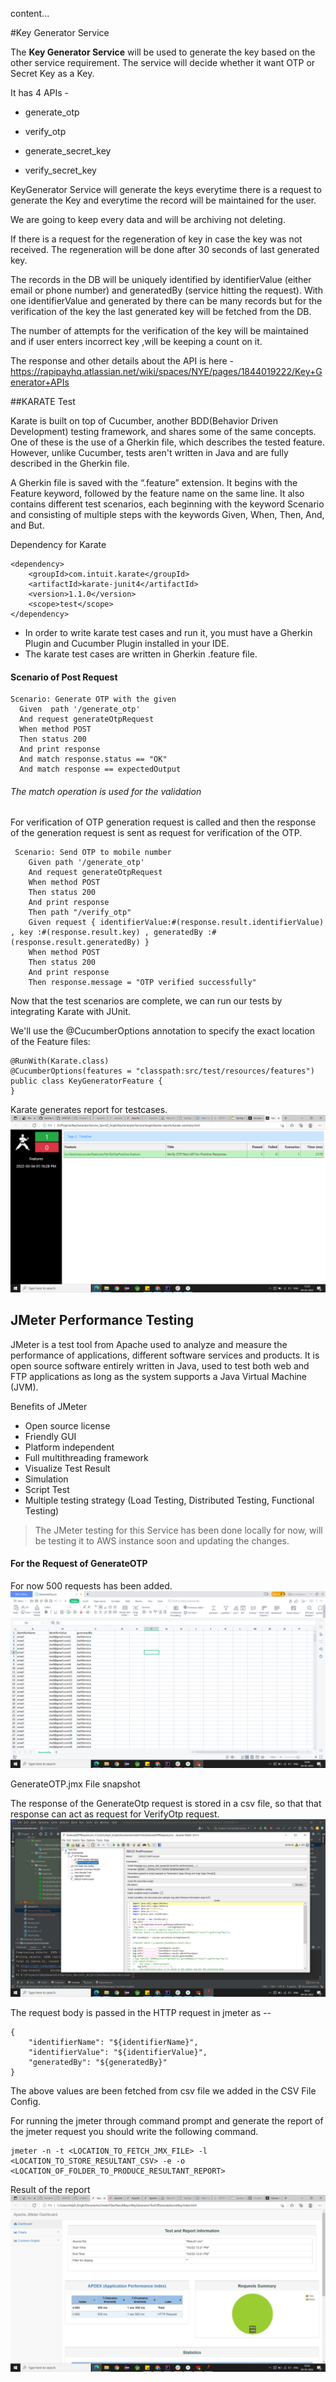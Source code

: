 content...

#Key Generator Service

The **Key Generator Service** will be used to generate the key based on the other service requirement. The service will decide whether it want OTP or Secret Key as a Key.

It has 4 APIs -

* generate_otp

* verify_otp

* generate_secret_key

* verify_secret_key

KeyGenerator Service will generate the keys everytime there is a request to generate the Key and everytime the record will be maintained for the user. 

We are going to keep every data and will be archiving not deleting.

If there is a request for the regeneration of key in case the key was not received. The regeneration will be done after 30 seconds of last generated key.

The records in the DB will be uniquely identified by identifierValue (either email or phone number) and generatedBy (service hitting the request).
With one identifierValue and generated by there can be many records but for the verification of the key the last generated key will be fetched from the DB.

The number of attempts for the verification of the key will be maintained and if user enters incorrect key ,will be keeping a count on it.

The response and other details about the API is here - https://rapipayhq.atlassian.net/wiki/spaces/NYE/pages/1844019222/Key+Generator+APIs

##KARATE Test 

Karate is built on top of Cucumber, another BDD(Behavior Driven Development) testing framework, and shares some of the same concepts. One of these is the use of a Gherkin file, which describes the tested feature. However, unlike Cucumber, tests aren't written in Java and are fully described in the Gherkin file.

A Gherkin file is saved with the “.feature” extension. It begins with the Feature keyword, followed by the feature name on the same line. It also contains different test scenarios, each beginning with the keyword Scenario and consisting of multiple steps with the keywords Given, When, Then, And, and But.

Dependency for Karate

~~~
<dependency>
    <groupId>com.intuit.karate</groupId>
    <artifactId>karate-junit4</artifactId>
    <version>1.1.0</version>
    <scope>test</scope>
</dependency>
~~~


* In order to write karate test cases and run it, you must have a Gherkin Plugin and Cucumber Plugin installed in your IDE.
* The karate test cases are written in Gherkin .feature file.


#### Scenario of Post Request 
~~~
Scenario: Generate OTP with the given
  Given  path '/generate_otp'
  And request generateOtpRequest
  When method POST
  Then status 200
  And print response
  And match response.status == "OK"
  And match response == expectedOutput
~~~

###### The match operation is used for the validation 

For verification of OTP generation request is called and then the response of the generation request is sent as request for verification of the OTP.
~~~
 Scenario: Send OTP to mobile number
    Given path '/generate_otp'
    And request generateOtpRequest
    When method POST
    Then status 200
    And print response
    Then path "/verify_otp"
    Given request { identifierValue:#(response.result.identifierValue) , key :#(response.result.key) , generatedBy :#(response.result.generatedBy) }
    When method POST
    Then status 200
    And print response
    Then response.message = "OTP verified successfully"
~~~


Now that the test scenarios are complete, we can run our tests by integrating Karate with JUnit.

We'll use the @CucumberOptions annotation to specify the exact location of the Feature files:

~~~
@RunWith(Karate.class)
@CucumberOptions(features = "classpath:src/test/resources/features")
public class KeyGeneratorFeature {
}
~~~

Karate generates report for testcases.
![report.png](ReadmeAssests/report.png)

## JMeter Performance Testing

JMeter is a test tool from Apache used to analyze and measure the performance of applications, different software services and products. It is open source software entirely written in Java, used to test both web and FTP applications as long as the system supports a Java Virtual Machine (JVM).

Benefits of JMeter
* Open source license
* Friendly GUI
* Platform independent
* Full multithreading framework
* Visualize Test Result
* Simulation
* Script Test
* Multiple testing strategy (Load Testing, Distributed Testing, Functional Testing)


>The JMeter testing for this Service has been done locally for now, will be testing it to AWS instance soon and updating the changes.

#### For the Request of GenerateOTP

For now 500 requests has been added.
![GenerateOtpRequest.png](ReadmeAssests/GenerateOtpRequest.png)

GenerateOTP.jmx File snapshot

The response of the GenerateOtp request is stored in a csv file, so that that response can act as request for VerifyOtp request.
![img.png](ReadmeAssests/GenerateOtpjmx.png)

The request body is passed in the HTTP request in jmeter as --
~~~
{
    "identifierName": "${identifierName}",
    "identifierValue": "${identifierValue}",
    "generatedBy": "${generatedBy}"
}
~~~

The above values are been fetched from csv file we added in the CSV File Config.

For running the jmeter through command prompt and generate the report of the jmeter request  you should write the following command.

~~~
jmeter -n -t <LOCATION_TO_FETCH_JMX_FILE> -l <LOCATION_TO_STORE_RESULTANT_CSV> -e -o <LOCATION_OF_FOLDER_TO_PRODUCE_RESULTANT_REPORT>

~~~


Result of the report 
![img.png](ReadmeAssests/ReportGeneratedForGenerateOtpRequest.png)

